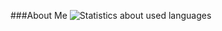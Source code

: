 ###About Me
<img src="https://github-readme-stats.vercel.app/api/top-langs/?username=ETML-Midicix&layout=compact&card_width=1000&langs_count=10&theme=radical&hide_border=true" alt="Statistics about used languages">
